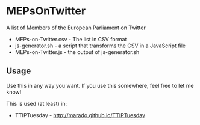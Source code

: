 # MEPsOnTwitter
A list of Members of the European Parliament on Twitter

* MEPs-on-Twitter.csv - The list in CSV format
* js-generator.sh - a script that transforms the CSV in a JavaScript file
* MEPs-on-Twitter.js - the output of js-generator.sh

## Usage

Use this in any way you want. If you use this somewhere, feel free to let me
know!

This is used (at least) in: 

* TTIPTuesday - http://marado.github.io/TTIPTuesday

